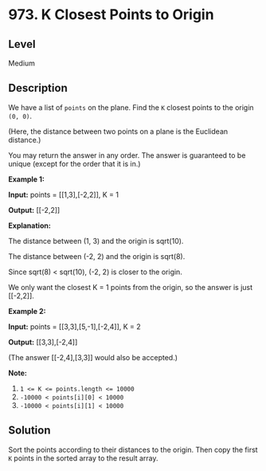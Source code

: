# 973. K Closest Points to Origin
## Level
Medium

## Description
We have a list of `points` on the plane. Find the `K` closest points to the origin `(0, 0)`.

(Here, the distance between two points on a plane is the Euclidean distance.)

You may return the answer in any order.  The answer is guaranteed to be unique (except for the order that it is in.)

**Example 1:**

**Input:** points = [[1,3],[-2,2]], K = 1

**Output:** [[-2,2]]

**Explanation:**

The distance between (1, 3) and the origin is sqrt(10).

The distance between (-2, 2) and the origin is sqrt(8).

Since sqrt(8) < sqrt(10), (-2, 2) is closer to the origin.

We only want the closest K = 1 points from the origin, so the answer is just [[-2,2]].

**Example 2:**

**Input:** points = [[3,3],[5,-1],[-2,4]], K = 2

**Output:** [[3,3],[-2,4]]

(The answer [[-2,4],[3,3]] would also be accepted.)

**Note:**

1. `1 <= K <= points.length <= 10000`
2. `-10000 < points[i][0] < 10000`
3. `-10000 < points[i][1] < 10000`

## Solution
Sort the points according to their distances to the origin. Then copy the first `K` points in the sorted array to the result array.
